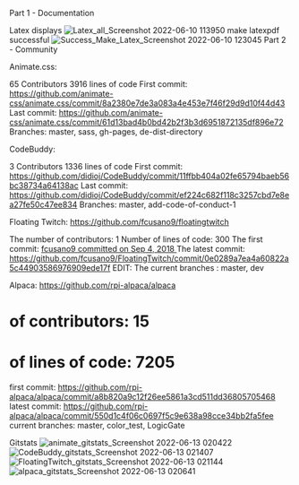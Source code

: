 Part 1 - Documentation

Latex displays
![Latex_all_Screenshot 2022-06-10 113950](https://user-images.githubusercontent.com/95945800/173298488-ded570a4-ed22-4d9b-be1f-b712d3b41487.png)
make latexpdf successful
![Success_Make_Latex_Screenshot 2022-06-10 123045](https://user-images.githubusercontent.com/95945800/173298786-4a6fe08f-8382-49ff-a5fe-57eef3df6da3.png)
Part 2 - Community

Animate.css:

65 Contributors
3916 lines of code
First commit: https://github.com/animate-css/animate.css/commit/8a2380e7de3a083a4e453e7f46f29d9d10f44d43
Last commit: https://github.com/animate-css/animate.css/commit/61d13bad4b0bd42b2f3b3d6951872135df896e72
Branches: master, sass, gh-pages, de-dist-directory

CodeBuddy:

3 Contributors
1336 lines of code
First commit: https://github.com/didioj/CodeBuddy/commit/11ffbb404a02fe65794baeb56bc38734a64138ac
Last commit: https://github.com/didioj/CodeBuddy/commit/ef224c682f118c3257cbd7e8ea27fe50c47ee834
Branches: master, add-code-of-conduct-1

Floating Twitch: https://github.com/fcusano9/floatingtwitch

The number of contributors: 1
Number of lines of code: 300
The first commit: [fcusano9 committed on Sep 4, 2018  ](https://github.com/fcusano9/FloatingTwitch/commit/8ae1d065a505a3baeb4bc77eeb61c3f474c81270)
The latest commit: https://github.com/fcusano9/FloatingTwitch/commit/0e0289a7ea4a60822a5c44903586976909ede17f
EDIT:
The current branches : master, dev

Alpaca: https://github.com/rpi-alpaca/alpaca

# of contributors: 15
# of lines of code: 7205
first commit: https://github.com/rpi-alpaca/alpaca/commit/a8b820a9c12f26ee5861a3cd511dd36805705468
latest commit: https://github.com/rpi-alpaca/alpaca/commit/550d1c4f06c0697f5c9e638a98cce34bb2fa5fee
current branches: master, color_test, LogicGate

Gitstats
![animate_gitstats_Screenshot 2022-06-13 020422](https://user-images.githubusercontent.com/95945800/173299557-9165edd9-fc31-40bc-aa3b-fc9ddaf7a88a.png)
![CodeBuddy_gitstats_Screenshot 2022-06-13 021407](https://user-images.githubusercontent.com/95945800/173299583-79708008-daf9-44da-9236-6dd9c27828ef.png)
![FloatingTwitch_gitstats_Screenshot 2022-06-13 021144](https://user-images.githubusercontent.com/95945800/173299603-5d2b53ff-43d5-4c9f-a1bf-c771b3271333.png)
![alpaca_gitstats_Screenshot 2022-06-13 020641](https://user-images.githubusercontent.com/95945800/173299644-00900a51-529a-4d23-bed2-838afe2dd745.png)

